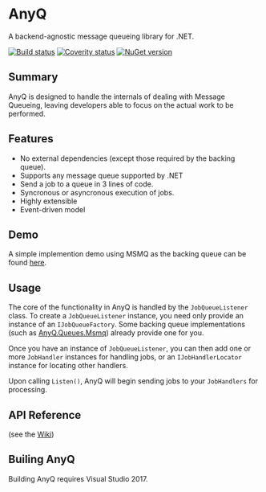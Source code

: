 # AnyQ

A backend-agnostic message queueing library for .NET.

[![Build status](https://ci.appveyor.com/api/projects/status/e8ioxnx8q26br0uh?svg=true)](https://ci.appveyor.com/project/nibblesnbits/anyq)
[![Coverity status](https://scan.coverity.com/projects/15047/badge.svg)](https://scan.coverity.com/projects/doubleprecisionsoftware-anyq)
[![NuGet version](https://img.shields.io/nuget/v/AnyQ.svg)](https://www.nuget.org/packages/AnyQ/)

## Summary

AnyQ is designed to handle the internals of dealing with Message Queueing, leaving developers able to focus on the actual work to be performed.

## Features

- No external dependencies (except those required by the backing queue).
- Supports any message queue supported by .NET
- Send a job to a queue in 3 lines of code.
- Syncronous or asyncronous execution of jobs.
- Highly extensible
- Event-driven model

## Demo

A simple implemention demo using MSMQ as the backing queue can be found [here](https://github.com/nibblesnbits/AnyQDemo).

## Usage

The core of the functionality in AnyQ is handled by the `JobQueueListener` class.
To create a `JobQueueListener` instance, you need only provide an instance of an `IJobQueueFactory`.  Some backing queue implementations (such as [AnyQ.Queues.Msmq](https://www.nuget.org/packages/AnyQ.Queues.Msmq/)) already provide one for you.

Once you have an instance of `JobQueueListener`, you can then add one or more `JobHandler` instances for handling jobs, or an `IJobHandlerLocator` instance for locating other handlers.

Upon calling `Listen()`, AnyQ will begin sending jobs to your `JobHandlers` for processing.

## API Reference

(see the [Wiki](https://github.com/DoublePrecisionSoftware/AnyQ/wiki))

## Builing AnyQ

Building AnyQ requires Visual Studio 2017.